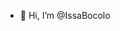 - 👋 Hi, I’m @IssaBocolo


<!---
IssaBocolo/IssaBocolo is a ✨ special ✨ repository because its `README.md` (this file) appears on your GitHub profile.
You can click the Preview link to take a look at your changes.
--->
